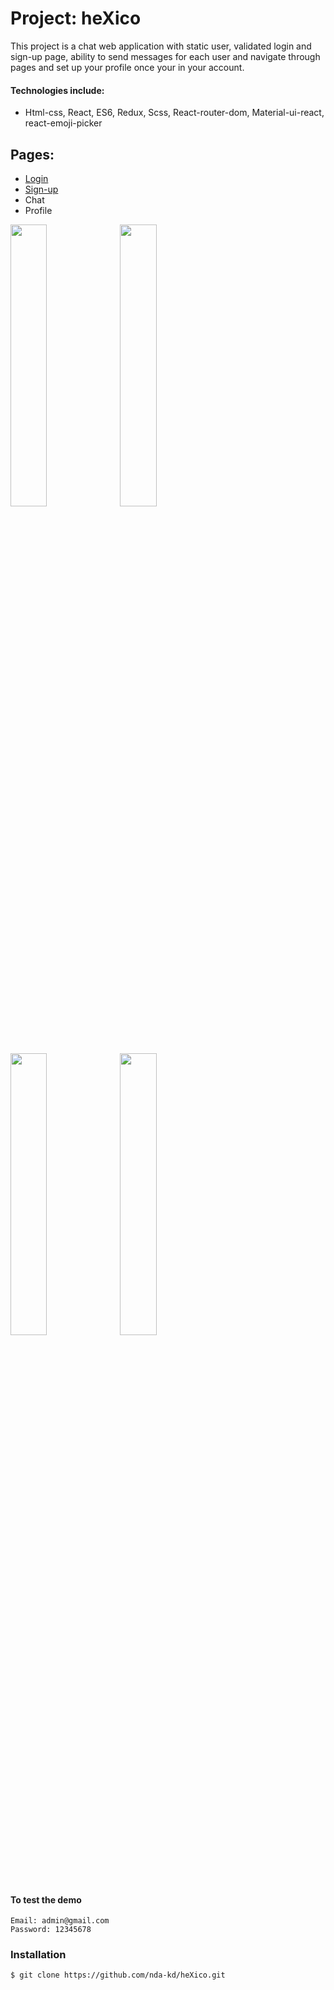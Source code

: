 # Project: heXico

This project is a chat web application with static user, validated login and sign-up page, ability to send messages for each user and navigate through pages and set up your profile once your in your account.

#### Technologies include:

* Html-css, React, ES6, Redux, Scss, React-router-dom, Material-ui-react, react-emoji-picker

## Pages:
* [Login](https://nda-kd.github.io/heXico/#/) 
* [Sign-up](https://nda-kd.github.io/heXico/#/Signup) 
* Chat 
* Profile

<img src="https://user-images.githubusercontent.com/65509739/113917418-6f4d0680-97f6-11eb-81f3-cf42b5a28df3.png" width="34%"></img>
<img src="https://user-images.githubusercontent.com/65509739/113916143-e08bba00-97f4-11eb-873a-e69a4ebe07ff.png" width="34%"></img>
<img src="https://user-images.githubusercontent.com/65509739/113913529-aec52400-97f1-11eb-9a9e-4f0141e1d9fa.png" width="34%"></img>
<img src="https://user-images.githubusercontent.com/65509739/113913772-f21f9280-97f1-11eb-85f1-3915b5f2960b.png" width="34%"></img>

#### To test the demo
``` 
Email: admin@gmail.com 
Password: 12345678
```
 
<!-- <img src="Docs/carts.gif" width="300" height="360"> -->

### Installation
``` 
$ git clone https://github.com/nda-kd/heXico.git
```

